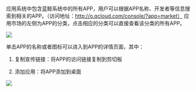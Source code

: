 应用系统中包含蓝鲸系统中的所有APP，用户可以根据APP名称、开发者等信息搜索到相关的APP。（访问地址：http://o.qcloud.com/console/?app=market） 
应用市场的左侧为APP的分类，点击相应的分类可以直接查看该分类的所有APP。

![](https://qzonestyle.gtimg.cn/qzone/vas/opensns/res/img/yingyongshichang-01.png)

单击APP的名称或者图标可以进入到APP的详情页面，其中： 

1. 复制宣传链接：将APP的访问链接复制到剪切板 

2. 添加应用：将APP添加到桌面 

![](https://qzonestyle.gtimg.cn/qzone/vas/opensns/res/img/yingyongshichang-02.png)